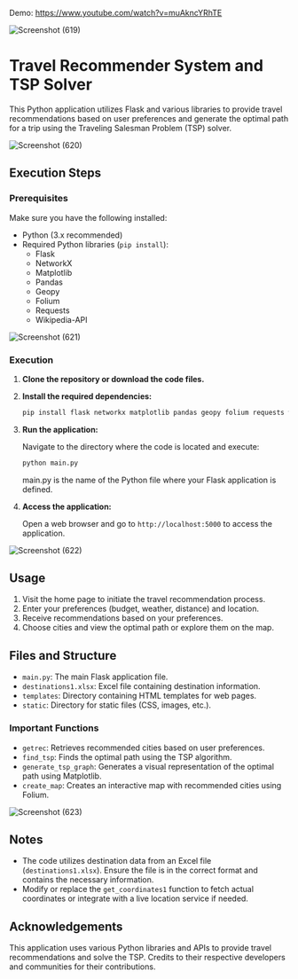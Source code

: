 Demo: https://www.youtube.com/watch?v=muAkncYRhTE

![Screenshot (619)](https://github.com/user-attachments/assets/5f7153de-9777-4b00-8159-754b5b0d0a86)

# Travel Recommender System and TSP Solver

This Python application utilizes Flask and various libraries to provide travel recommendations based on user preferences and generate the optimal path for a trip using the Traveling Salesman Problem (TSP) solver.

![Screenshot (620)](https://github.com/user-attachments/assets/f3f85c74-271d-4919-a71e-53508608d6ad)

## Execution Steps

### Prerequisites

Make sure you have the following installed:

- Python (3.x recommended)
- Required Python libraries (`pip install`):
  - Flask
  - NetworkX
  - Matplotlib
  - Pandas
  - Geopy
  - Folium
  - Requests
  - Wikipedia-API

![Screenshot (621)](https://github.com/user-attachments/assets/fd32f44b-7594-410f-a900-48ea1fb2b326)

### Execution

1. **Clone the repository or download the code files.**
2. **Install the required dependencies:**

   ```bash
   pip install flask networkx matplotlib pandas geopy folium requests wikipedia-api
   ```
3. **Run the application:**

   Navigate to the directory where the code is located and execute:

   ```bash
   python main.py
   ```

   main.py is the name of the Python file where your Flask application is defined.
4. **Access the application:**

   Open a web browser and go to `http://localhost:5000` to access the application.

![Screenshot (622)](https://github.com/user-attachments/assets/9b5df925-fb17-4b4d-9ee2-effeee6baac3)

## Usage

1. Visit the home page to initiate the travel recommendation process.
2. Enter your preferences (budget, weather, distance) and location.
3. Receive recommendations based on your preferences.
4. Choose cities and view the optimal path or explore them on the map.

## Files and Structure

- `main.py`: The main Flask application file.
- `destinations1.xlsx`: Excel file containing destination information.
- `templates`: Directory containing HTML templates for web pages.
- `static`: Directory for static files (CSS, images, etc.).

### Important Functions

- `getrec`: Retrieves recommended cities based on user preferences.
- `find_tsp`: Finds the optimal path using the TSP algorithm.
- `generate_tsp_graph`: Generates a visual representation of the optimal path using Matplotlib.
- `create_map`: Creates an interactive map with recommended cities using Folium.

![Screenshot (623)](https://github.com/user-attachments/assets/a3635423-c09f-4756-abca-9b5fdc36ec22)


## Notes

- The code utilizes destination data from an Excel file (`destinations1.xlsx`). Ensure the file is in the correct format and contains the necessary information.
- Modify or replace the `get_coordinates1` function to fetch actual coordinates or integrate with a live location service if needed.

## Acknowledgements

This application uses various Python libraries and APIs to provide travel recommendations and solve the TSP. Credits to their respective developers and communities for their contributions.
